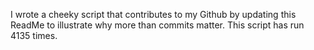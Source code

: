 I wrote a cheeky script that contributes to my Github by updating this ReadMe to illustrate why more than commits matter. This script has run 4135 times.